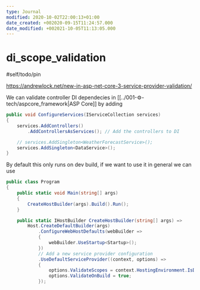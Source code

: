 ```yaml
---
type: Journal
modified: 2020-10-02T22:00:13+01:00
date_created: +002020-09-15T11:24:57.000
date_modified: +002021-10-05T11:13:05.000
---
```


# di_scope_validation

#self/todo/pin

https://andrewlock.net/new-in-asp-net-core-3-service-provider-validation/

We can validate controller DI dependecies in [[../001-⚙-tech/aspcore_framework|ASP Core]] by adding

```csharp
public void ConfigureServices(IServiceCollection services)
{
    services.AddControllers()
        .AddControllersAsServices(); // Add the controllers to DI

    // services.AddSingleton<WeatherForecastService>();
    services.AddSingleton<DataService>();
}
```

By default this only runs on dev build, if we want to use it in general we can use

```csharp
public class Program
{
    public static void Main(string[] args)
    {
        CreateHostBuilder(args).Build().Run();
    }

    public static IHostBuilder CreateHostBuilder(string[] args) =>
        Host.CreateDefaultBuilder(args)
            .ConfigureWebHostDefaults(webBuilder =>
            {
                webBuilder.UseStartup<Startup>();
            })
            // Add a new service provider configuration
            .UseDefaultServiceProvider((context, options) =>
            {
                options.ValidateScopes = context.HostingEnvironment.IsDevelopment();
                options.ValidateOnBuild = true;
            });
```
